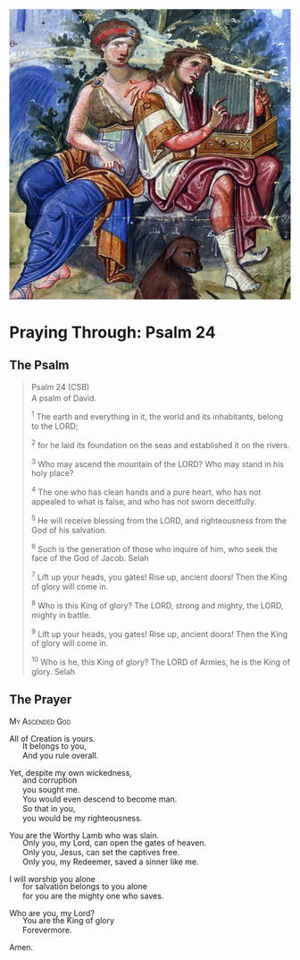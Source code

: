 <img class="intro-right" src="../images/art-paris-psalter.jpg">

<style>
  li {list-style-type: none;}
  p + ul {
    margin-top: -18px;
}
</style>

# Praying Through: Psalm 24

## The Psalm

>Psalm 24 (CSB)  
><sup></sup> A psalm of David. 
>
><sup>1</sup> The earth and everything in it, the world and its inhabitants, belong to the LORD; 
>
><sup>2</sup> for he laid its foundation on the seas and established it on the rivers. 
>
><sup>3</sup> Who may ascend the mountain of the LORD? Who may stand in his holy place? 
>
><sup>4</sup> The one who has clean hands and a pure heart, who has not appealed to what is false, and who has not sworn deceitfully. 
>
><sup>5</sup> He will receive blessing from the LORD, and righteousness from the God of his salvation. 
>
><sup>6</sup> Such is the generation of those who inquire of him, who seek the face of the God of Jacob. Selah 
>
><sup>7</sup> Lift up your heads, you gates! Rise up, ancient doors! Then the King of glory will come in. 
>
><sup>8</sup> Who is this King of glory? The LORD, strong and mighty, the LORD, mighty in battle. 
>
><sup>9</sup> Lift up your heads, you gates! Rise up, ancient doors! Then the King of glory will come in. 
>
><sup>10</sup> Who is he, this King of glory? The LORD of Armies, he is the King of glory. Selah

## The Prayer

<div style="font-variant: small-caps;">My Ascended God</div>

All of Creation is yours.
* It belongs to you,
* And you rule overall.

Yet, despite my own wickedness,
* and corruption
* you sought me.
* You would even descend to become man.
* So that in you,
* you would be my righteousness.

You are the Worthy Lamb who was slain.
* Only you, my Lord, can open the gates of heaven.
* Only you, Jesus, can set the captives free.
* Only you, my Redeemer, saved a sinner like me.

I will worship you alone
* for salvation belongs to you alone
* for you are the mighty one who saves.

Who are you, my Lord?
* You are the King of glory
* Forevermore.

Amen.
